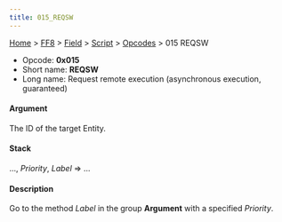 ```yaml
---
title: 015_REQSW
---
```


[Home](../../../../Main_Page.md) > [FF8](../../../../FF8.md) > [Field](../../../Field.md) > [Script](../../Script.md) > [Opcodes](../Opcodes.md) > 015 REQSW

-   Opcode: **0x015**
-   Short name: **REQSW**
-   Long name: Request remote execution (asynchronous execution, guaranteed)

#### Argument

The ID of the target Entity.

#### Stack

..., *Priority*, *Label* =&gt; ...

#### Description

Go to the method *Label* in the group **Argument** with a specified *Priority*.
